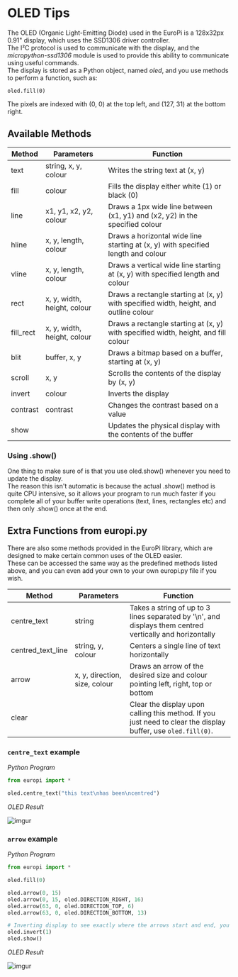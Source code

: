 # OLED Tips

The OLED (Organic Light-Emitting Diode) used in the EuroPi is a 128x32px 0.91" display, which uses the SSD1306 driver controller.  
The I²C protocol is used to communicate with the display, and the *micropython-ssd1306* module is used to provide this ability to communicate using useful commands.  
The display is stored as a Python object, named *oled*, and you use methods to perform a function, such as:
```
oled.fill(0)
```
The pixels are indexed with (0, 0) at the top left, and (127, 31) at the bottom right.

## Available Methods

| Method | Parameters | Function |
| ------ | ---------- | -------- |
|text|string, x, y, colour|Writes the string text at (x, y)|
|fill|colour|Fills the display either white (1) or black (0)|
|line|x1, y1, x2, y2, colour|Draws a 1px wide line between (x1, y1) and (x2, y2) in the specified colour|
|hline|x, y, length, colour|Draws a horizontal wide line starting at (x, y) with specified length and colour|
|vline|x, y, length, colour|Draws a vertical wide line starting at (x, y) with specified length and colour|
|rect|x, y, width, height, colour|Draws a rectangle starting at (x, y) with specified width, height, and outline colour|
|fill_rect|x, y, width, height, colour|Draws a rectangle starting at (x, y) with specified width, height, and fill colour|
|blit|buffer, x, y|Draws a bitmap based on a buffer, starting at (x, y)|
|scroll|x, y|Scrolls the contents of the display by (x, y)|
|invert|colour|Inverts the display|
|contrast|contrast|Changes the contrast based on a value|
|show||Updates the physical display with the contents of the buffer|

### Using .show()
One thing to make sure of is that you use oled.show() whenever you need to update the display.  
The reason this isn't automatic is because the actual .show() method is quite CPU intensive, so it allows your program to run much faster if you complete all of your buffer write operations (text, lines, rectangles etc) and then only .show() once at the end.

## Extra Functions from europi.py

There are also some methods provided in the EuroPi library, which are designed to make certain common uses of the OLED easier.  
These can be accessed the same way as the predefined methods listed above, and you can even add your own to your own europi.py file if you wish.

| Method            | Parameters                    | Function                                                                                                      |
|-------------------|-------------------------------|---------------------------------------------------------------------------------------------------------------|
| centre_text       | string                        | Takes a string of up to 3 lines separated by '\n', and displays them centred vertically and horizontally      |
| centred_text_line | string, y, colour             | Centers a single line of text horizontally                                                                    |
| arrow             | x, y, direction, size, colour | Draws an arrow of the desired size and colour pointing left, right, top or bottom                             |
| clear             |                               | Clear the display upon calling this method. If you just need to clear the display buffer, use `oled.fill(0)`. |

### `centre_text` example

*Python Program*

```python
from europi import *

oled.centre_text("this text\nhas been\ncentred")
```

*OLED Result*

![imgur](https://i.imgur.com/Elljlt1.jpg)

### `arrow` example

*Python Program*

```python
from europi import *

oled.fill(0)

oled.arrow(0, 15)
oled.arrow(0, 15, oled.DIRECTION_RIGHT, 16)
oled.arrow(63, 0, oled.DIRECTION_TOP, 6)
oled.arrow(63, 0, oled.DIRECTION_BOTTOM, 13)

# Inverting display to see exactly where the arrows start and end, you don't have to do that
oled.invert(1)
oled.show()
```

*OLED Result*

![imgur](https://i.imgur.com/pQIu4it.jpg)
